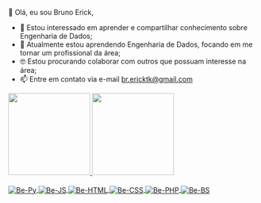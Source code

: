 👋 Olá, eu sou Bruno Erick,

- 👀 Estou interessado em aprender e compartilhar conhecimento sobre Engenharia de Dados;
- 🌱 Atualmente estou aprendendo Engenharia de Dados, focando em me tornar um profissional da área;
- 🤓 Estou procurando colaborar com outros que possuam interesse na área;
- 📫 Entre em contato via e-mail br.ericktk@gmail.com

<div style="display: inline_block;">
  <a href="https://github.com/bericktk">
  <img height="165em" src="https://github-readme-stats.vercel.app/api?username=bericktk&show_icons=true&theme=transparent"/>
  <img height="165emm" src="https://github-readme-stats.vercel.app/api/top-langs/?username=bericktk&size_weight=0.5&count_weight=0.5&theme=transparent&layout=compact"/>
</div>

<div style="display: inline_block"><br>
  <img align="center" alt="Be-Py" height="auto" width="auto" src="https://img.shields.io/badge/Python-3776AB?style=for-the-badge&logo=python&logoColor=white"/>
  <img align="center" alt="Be-JS" height="auto" width="auto" src="https://img.shields.io/badge/JavaScript-323330?style=for-the-badge&logo=javascript&logoColor=F7DF1E"/>
  <img align="center" alt="Be-HTML" height="auto" width="auto" src="https://img.shields.io/badge/HTML5-E34F26?style=for-the-badge&logo=html5&logoColor=white"/>
  <img align="center" alt="Be-CSS" height="auto" width="auto" src="https://img.shields.io/badge/CSS3-1572B6?style=for-the-badge&logo=css3&logoColor=white"/>
  <img align="center" alt="Be-PHP" height="auto" width="auto" src="https://img.shields.io/badge/PHP-777BB4?style=for-the-badge&logo=php&logoColor=white"/>
  <img align="center" alt="Be-BS" height="auto" width="auto" src="https://img.shields.io/badge/Bootstrap-563D7C?style=for-the-badge&logo=bootstrap&logoColor=white"/>
</div>

